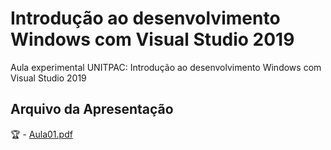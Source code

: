 # Introdução ao desenvolvimento Windows com Visual Studio 2019
Aula experimental UNITPAC: Introdução ao desenvolvimento Windows com Visual Studio 2019

## Arquivo da Apresentação
:trophy: - [Aula01.pdf](https://github.com/lucyanocm/AulaUNITPAC/blob/master/apresenta%C3%A7%C3%A3o/Aula01.pdf)


